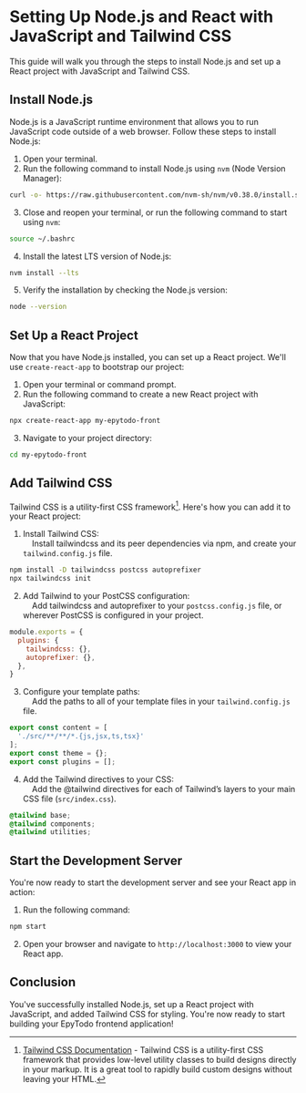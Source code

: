 # Setting Up Node.js and React with JavaScript and Tailwind CSS

This guide will walk you through the steps to install Node.js and set up a React project with JavaScript and Tailwind CSS.

## Install Node.js

Node.js is a JavaScript runtime environment that allows you to run JavaScript code outside of a web browser. Follow these steps to install Node.js:

1. Open your terminal.  
2. Run the following command to install Node.js using `nvm` (Node Version Manager):  
```bash
curl -o- https://raw.githubusercontent.com/nvm-sh/nvm/v0.38.0/install.sh | bash
```
3. Close and reopen your terminal, or run the following command to start using `nvm`:  
```bash
source ~/.bashrc
```
4. Install the latest LTS version of Node.js:  
```bash
nvm install --lts
```
5. Verify the installation by checking the Node.js version:  
```bash
node --version
```

## Set Up a React Project

Now that you have Node.js installed, you can set up a React project. We'll use `create-react-app` to bootstrap our project:

1. Open your terminal or command prompt.  
2. Run the following command to create a new React project with JavaScript:  
```bash
npx create-react-app my-epytodo-front
```
3. Navigate to your project directory:  
```bash
cd my-epytodo-front
```

## Add Tailwind CSS

Tailwind CSS is a utility-first CSS framework[^1]. Here's how you can add it to your React project:

1. Install Tailwind CSS:  
&nbsp;&nbsp;&nbsp;&nbsp;Install tailwindcss and its peer dependencies via npm, and create your ``tailwind.config.js`` file.  
```bash
npm install -D tailwindcss postcss autoprefixer
npx tailwindcss init
```
2. Add Tailwind to your PostCSS configuration:  
&nbsp;&nbsp;&nbsp;&nbsp;Add tailwindcss and autoprefixer to your ``postcss.config.js`` file, or wherever PostCSS is configured in your project.  
```js
module.exports = {
  plugins: {
    tailwindcss: {},
    autoprefixer: {},
  },
}
```
3. Configure your template paths:  
&nbsp;&nbsp;&nbsp;&nbsp;Add the paths to all of your template files in your ``tailwind.config.js`` file.  
```js
export const content = [
  './src/**/**/*.{js,jsx,ts,tsx}'
];
export const theme = {};
export const plugins = [];
```

4. Add the Tailwind directives to your CSS:  
&nbsp;&nbsp;&nbsp;&nbsp;Add the @tailwind directives for each of Tailwind’s layers to your main CSS file (``src/index.css``).  
```css
@tailwind base;
@tailwind components;
@tailwind utilities;
```

## Start the Development Server

You're now ready to start the development server and see your React app in action:

1. Run the following command:  
```bash
npm start
```
2. Open your browser and navigate to `http://localhost:3000` to view your React app.

## Conclusion

You've successfully installed Node.js, set up a React project with JavaScript, and added Tailwind CSS for styling. You're now ready to start building your EpyTodo frontend application!


[^1]: [Tailwind CSS Documentation](https://tailwindcss.com/docs) - Tailwind CSS is a utility-first CSS framework that provides low-level utility classes to build designs directly in your markup. It is a great tool to rapidly build custom designs without leaving your HTML.